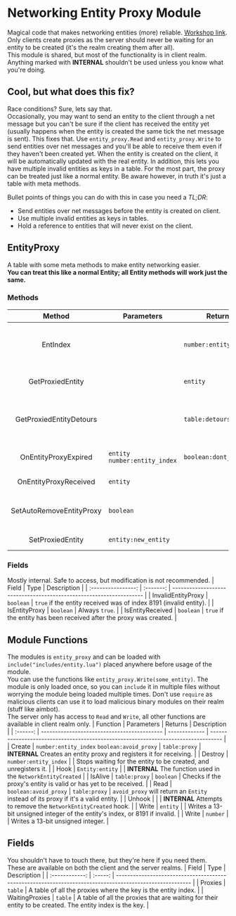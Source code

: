 # Networking Entity Proxy Module
Magical code that makes networking entities (more) reliable. [Workshop link](https://steamcommunity.com/sharedfiles/filedetails/?id=2943025031).  
Only clients create proxies as the server should never be waiting for an entity to be created (it's the realm creating them after all).  
This module is shared, but most of the functionality is in client realm.  
Anything marked with **INTERNAL** shouldn't be used unless you know what you're doing.

## Cool, but what does this fix?
Race conditions? Sure, lets say that.  
Occasionally, you may want to send an entity to the client through a net message but you can't be sure if the client has received the entity yet (usually happens when the entity is created the same tick the net message is sent). This fixes that. Use `entity_proxy.Read` and `entity_proxy.Write` to send entities over net messages and you'll be able to receive them even if they haven't been created yet. When the entity is created on the client, it will be automatically updated with the real entity. In addition, this lets you have multiple invalid entities as keys in a table. For the most part, the proxy can be treated just like a normal entity. Be aware however, in truth it's just a table with meta methods.  

Bullet points of things you can do with this in case you need a *TL;DR*:
 *  Send entities over net messages before the entity is created on client.
 *  Use multiple invalid entities as keys in tables.
 *  Hold a reference to entities that will never exist on the client.

## EntityProxy
A table with some meta methods to make entity networking easier.  
**You can treat this like a normal Entity; all Entity methods will work just the same.**

### Methods
|          Method          | Parameters                     | Returns                | Description                                                        |
| :----------------------: | ------------------------------ | ---------------------- | ------------------------------------------------------------------ |
|         EntIndex         |                                | `number:entity_index`  | Same as `Entity:EntIndex()` but works even with an invalid entity. |
|     GetProxiedEntity     |                                | `entity`               | Returns the proxied entity, even if it's invalid.                  |
|  GetProxiedEntityDetours |                                | `table:detours`        | **INTERNAL** Returns the detours table. All values are functions.  |
|   OnEntityProxyExpired   | `entity` `number:entity_index` | `boolean:dont_destroy` | Called when the entity was not received.                           |
|   OnEntityProxyReceived  | `entity`                       |                        | Called when the entity is received.                                |
| SetAutoRemoveEntityProxy | `boolean`                      |                        | Set to `false` to keep the proxy registered after entity deletion. |
|     SetProxiedEntity     | `entity:new_entity`            |                        | **INTERNAL** Sets the proxied entity.                              |

### Fields
Mostly internal. Safe to access, but modification is not recommended.
|        Field       |    Type   | Description                                                         |
| :----------------: | :-------: | ------------------------------------------------------------------- |
| InvalidEntityProxy | `boolean` | `true` if the entity received was of index 8191 (invalid entity).   |
|    IsEntityProxy   | `boolean` | Always `true`.                                                      |
|  IsEntityReceived  | `boolean` | `true` if the entity has been received after the proxy was created. |

## Module Functions
The modules is `entity_proxy` and can be loaded with `include("includes/entity.lua")` placed anywhere before usage of the module.  
You can use the functions like `entity_proxy.Write(some_entity)`. The module is only loaded once, so you can `include` it in multiple files without worrying the module being loaded multiple times. Don't use `require` as malicious clients can use it to load malicious binary modules on their realm (stuff like aimbot).  
The server only has access to `Read` and `Write`, all other functions are available in client realm only.
| Function | Parameters                                  | Returns       | Description                                                                        |
| :------: | ------------------------------------------- | ------------- | ---------------------------------------------------------------------------------- |
|  Create  | `number:entity_index` `boolean:avoid_proxy` | `table:proxy` | **INTERNAL** Creates an entity proxy and registers it for receiving.               |
|  Destroy | `number:entity_index`                       |               | Stops waiting for the entity to be created, and unregisters it.                    |
|   Hook   | `Entity:entity`                             |               | **INTERNAL** The function used in the `NetworkEntityCreated`                       |
|  IsAlive | `table:proxy`                               | `boolean`     | Checks if the proxy's entity is valid or has yet to be received.                   |
|   Read   | `boolean:avoid_proxy`                       | `table:proxy` | `avoid_proxy` will return an `Entity` instead of its proxy if it's a valid entity. |
|  Unhook  |                                             |               | **INTERNAL** Attempts to remove the `NetworkEntityCreated` hook.                   |
|   Write  | `entity`                                    |               | Writes a 13-bit unsigned integer of the entity's index, or 8191 if invalid.        |
|   Write  | `number`                                    |               | Writes a 13-bit unsigned integer.                                                  |

## Fields
You shouldn't have to touch there, but they're here if you need them.  
These are available on both the client and the server realms.
|      Field     |   Type  | Description                                                                                              |
| :------------: | :-----: | -------------------------------------------------------------------------------------------------------- |
| Proxies        | `table` | A table of all the proxies where the key is the entity index.                                            |
| WaitingProxies | `table` | A table of all the proxies that are waiting for their entity to be created. The entity index is the key. |
